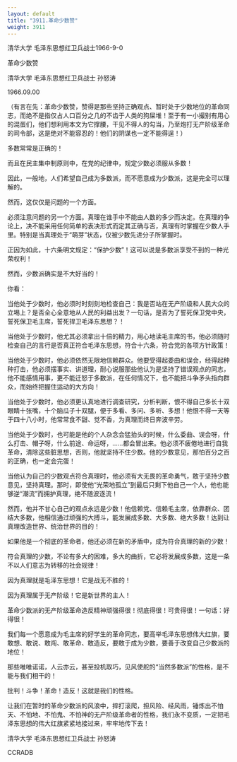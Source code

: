 ```yaml
---
layout: default
title: "3911.革命少数赞"
weight: 3911
---
```


清华大学   毛泽东思想红卫兵战士1966-9-0

革命少数赞

清华大学   毛泽东思想红卫兵战士   孙怒涛

1966.09.00

（有言在先：革命少数赞，赞得是那些坚持正确观点、暂时处于少数地位的革命同志，而绝不是指仅占人口百分之几的不齿于人类的狗屎堆！至于有一小撮别有用心的混蛋们，他们想利用本文为它撑腰，干见不得人的勾当，乃至炮打无产阶级革命的司令部，这是绝对不能容忍的！他们的阴谋也一定不能得逞！）

多数常常是正确的！

而且在民主集中制原则中，在党的纪律中，规定少数必须服从多数！

因此，一般地，人们希望自己成为多数派，而不愿意成为少数派，这是完全可以理解的。

然而，这仅仅是问题的一个方面。

必须注意问题的另一个方面。真理在谁手中不能由人数的多少而决定。在真理的争论上，决不能采用任何简单的表决形式而定其正确与否，真理有时掌握在少数人手里。特别是当真理处于“萌芽”状态，仅被少数先进分子所掌握时。

正因为如此，十六条明文规定：“保护少数”！这可以说是多数派享受不到的一种光荣权利！

然而，少数派确实是不大好当的！

你看：

当他处于少数时，他必须时时刻刻地检查自己：我是否站在无产阶级和人民大众的立埸上？是否全心全意地从人民的利益出发？一句话，是否为了誓死保卫党中央，誓死保卫毛主席，誓死捍卫毛泽东思想？！

当他处于少数时，他尤其必须拿出十倍的精力，用心地读毛主席的书，他必须随时检查自己的言行是否真正符合毛泽东思想，符合十六条，符合党的各项方针政策！

当他处于少数时，他必须依然无限地信赖群众。他要受得起委曲和误会，经得起种种打击，他必须摆事实、讲道理，耐心说服那些他认为是坚持了错误观点的同志，他不能感情用事，更不能迁怒于多数派，在任何情况下，也不能把斗争矛头指向群众，而始终把握住运动的大方向！

当他处于少数时，他必须更认真地进行调查研究，分析判断，恨不得自己多长十双眼睛十张嘴，十个脑瓜子十双腿，便于多看、多问、多听、多想！他恨不得一天等于四十八小时，他常常食不甜、觉不香，为真理而终日奔波辛劳。

当他处于少数时，也可能是他的个人杂念会猛抬头的时候，什么委曲、误会呀，什么打击、帽子呀，什么前途、命运呀，……都会冒出来。他必须不疲倦地进行自我革命，清除这些脏思想，否则，他就坚持不住少数。他的少数意见，那怕百分之百的正确，也一定会完蛋！

当他认为自己的少数观点符合真理时，他必须有大无畏的革命勇气，敢于坚持少数意见，坚持真理。那时，即使他“光荣地孤立”到最后只剩下他自己一个人，他也能够逆“潮流”而拥护真理，绝不随波逐流！

然而，他并不甘心自己的观点永远是少数！他信赖党、信赖毛主席，依靠群众、团结大多数，他相信通过顽强的大搏斗，能发展成多数、大多数、绝大多数！达到让真理改造世界、统治世界的目的！

如果他是一个彻底的革命者，他还必须在新的矛盾中，成为符合真理的新的少数！

符合真理的少数，不论有多大的困难，多大的曲折，它必将发展成多数，这是一条不以人们意志为转移的社会规律！

因为真理就是毛泽东思想！它是战无不胜的！

因为真理属于无产阶级！它是新世界的主人！

革命少数派的无产阶级革命造反精神顽强得很！彻底得很！可贵得很！一句话：好得很！

我们每一个愿意成为毛主席的好学生的革命同志，要高举毛泽东思想伟大红旗，要敢想、敢说、敢闯、敢革命、敢造反，要敢于成为少数，要善于改变自己少数派的地位！

那些唯唯诺诺，人云亦云，甚至投机取巧，见风使舵的“当然多数派”的性格，是不能与我们相干的！

批判！斗争！革命！造反！这就是我们的性格。

让我们在暂时的革命少数派的风浪中，摔打滚爬，担风险、经风雨，锤炼出不怕天、不怕地、不怕鬼、不怕神的无产阶级革命者的性格，我们永不变质，一定把毛泽东思想的伟大红旗紧紧地接过来，牢牢地传下去！

清华大学   毛泽东思想红卫兵战士    孙怒涛

CCRADB

